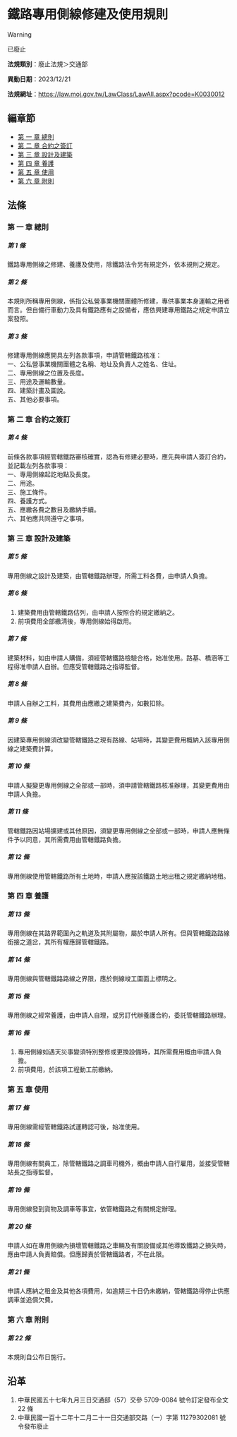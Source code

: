 # 鐵路專用側線修建及使用規則
> [!WARNING]
> 已廢止

**法規類別**：廢止法規＞交通部

**異動日期**：2023/12/21  

**法規網址**：https://law.moj.gov.tw/LawClass/LawAll.aspx?pcode=K0030012


## 編章節
* [第 一 章 總則](#第-一-章-總則)
* [第 二 章 合約之簽訂](#第-二-章-合約之簽訂)
* [第 三 章 設計及建築](#第-三-章-設計及建築)
* [第 四 章 養護](#第-四-章-養護)
* [第 五 章 使用](#第-五-章-使用)
* [第 六 章 附則](#第-六-章-附則)
## 法條
### 第 一 章 總則

##### 第 1 條
鐵路專用側線之修建、養護及使用，除鐵路法令另有規定外，依本規則之規定。

##### 第 2 條
本規則所稱專用側線，係指公私營事業機關團體所修建，專供事業本身運輸之用者而言。但自備行車動力及具有鐵路應有之設備者，應依興建專用鐵路之規定申請立案發照。

##### 第 3 條
修建專用側線應開具左列各款事項，申請管轄鐵路核准：  
一、公私營事業機關團體之名稱、地址及負責人之姓名、住址。  
二、專用側線之位置及長度。  
三、用途及運輸數量。  
四、建築計畫及圖說。  
五、其他必要事項。

### 第 二 章 合約之簽訂

##### 第 4 條
前條各款事項經管轄鐵路審核確實，認為有修建必要時，應先與申請人簽訂合約，並記載左列各款事項：  
一、專用側線起訖地點及長度。  
二、用途。  
三、施工條件。  
四、養護方式。  
五、應繳各費之數目及繳納手續。  
六、其他應共同遵守之事項。

### 第 三 章 設計及建築

##### 第 5 條
專用側線之設計及建築，由管轄鐵路辦理，所需工料各費，由申請人負擔。

##### 第 6 條
1. 建築費用由管轄鐵路估列，由申請人按照合約規定繳納之。
1. 前項費用全部繳清後，專用側線始得啟用。

##### 第 7 條
建築材料，如由申請人購備，須經管轄鐵路檢驗合格，始准使用。路基、橋涵等工程得准申請人自辦。但應受管轄鐵路之指導監督。

##### 第 8 條
申請人自辦之工料，其費用由應繳之建築費內，如數扣除。

##### 第 9 條
因建築專用側線須改變管轄鐵路之現有路線、站場時，其變更費用概納入該專用側線之建築費計算。

##### 第 10 條
申請人擬變更專用側線之全部或一部時，須申請管轄鐵路核准辦理，其變更費用由申請人負擔。

##### 第 11 條
管轄鐵路因站場擴建或其他原因，須變更專用側線之全部或一部時，申請人應無條件予以同意，其所需費用由管轄鐵路負擔。

##### 第 12 條
專用側線使用管轄鐵路所有土地時，申請人應按該鐵路土地出租之規定繳納地租。

### 第 四 章 養護

##### 第 13 條
專用側線在其路界範圍內之軌道及其附屬物，屬於申請人所有。但與管轄鐵路路線銜接之道岔，其所有權應歸管轄鐵路。

##### 第 14 條
專用側線與管轄鐵路路線之界限，應於側線竣工圖面上標明之。

##### 第 15 條
專用側線之經常養護，由申請人自理，或另訂代辦養護合約，委託管轄鐵路辦理。

##### 第 16 條
1. 專用側線如遇天災事變須特別整修或更換設備時，其所需費用概由申請人負擔。
1. 前項費用，於該項工程動工前繳納。

### 第 五 章 使用

##### 第 17 條
專用側線需經管轄鐵路試運轉認可後，始准使用。

##### 第 18 條
專用側線有關員工，除管轄鐵路之調車司機外，概由申請人自行雇用，並接受管轄站長之指導監督。

##### 第 19 條
專用側線發到貨物及調車等事宜，依管轄鐵路之有關規定辦理。

##### 第 20 條
申請人如在專用側線內損壞管轄鐵路之車輛及有關設備或其他導致鐵路之損失時，應由申請人負責賠償。但應歸責於管轄鐵路者，不在此限。

##### 第 21 條
申請人應納之租金及其他各項費用，如逾期三十日仍未繳納，管轄鐵路得停止供應調車並追償欠費。

### 第 六 章 附則

##### 第 22 條
本規則自公布日施行。

## 沿革
1. 中華民國五十七年九月三日交通部（57）交參 5709-0084  號令訂定發布全文 22 條
1. 中華民國一百十二年十二月二十一日交通部交路（一）字第 11279302081  號令發布廢止
